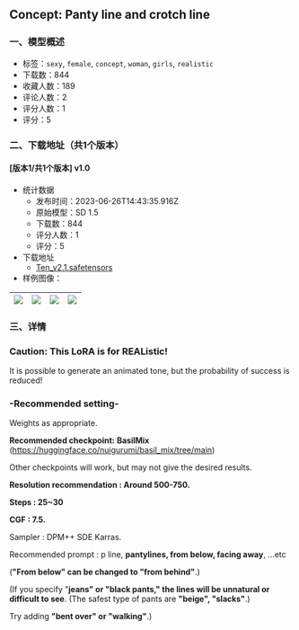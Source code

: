 ## Concept: Panty line and crotch line
### 一、模型概述

- 标签：`sexy`, `female`, `concept`, `woman`, `girls`, `realistic`
- 下载数：844
- 收藏人数：189
- 评论人数：2
- 评分人数：1
- 评分：5

### 二、下载地址（共1个版本）

#### [版本1/共1个版本] v1.0

- 统计数据
  - 发布时间：2023-06-26T14:43:35.916Z
  - 原始模型：SD 1.5
  - 下载数：844
  - 评分人数：1
  - 评分：5
- 下载地址
  - [Ten_v2.1.safetensors](https://civitai.com/api/download/models/104504)
- 样例图像：

| <img src="https://image.civitai.com/xG1nkqKTMzGDvpLrqFT7WA/07c0277b-adc1-4f49-8ac1-d223b627070e/width=450/1296930.jpeg" /> | <img src="https://image.civitai.com/xG1nkqKTMzGDvpLrqFT7WA/baca88d7-3de0-4d58-b484-2d318cae252d/width=450/1296934.jpeg" /> | <img src="https://image.civitai.com/xG1nkqKTMzGDvpLrqFT7WA/65936359-2d11-4cf0-95da-246eff08e9d0/width=450/1296935.jpeg" /> | <img src="https://image.civitai.com/xG1nkqKTMzGDvpLrqFT7WA/b93bbbaa-825f-4a0c-8697-df24e3319e44/width=450/1296933.jpeg" /> |
| ---- | ---- | ---- | ---- |


### 三、详情
<h3 id="heading-2">Caution: This LoRA is for REAListic!</h3><p>It is possible to generate an animated tone, but the probability of success is reduced!</p><p></p><h3 id="heading-6">-Recommended setting-</h3><p>Weights as appropriate.</p><p><strong>Recommended checkpoint:</strong> <strong>BasilMix </strong>(<a target="_blank" rel="ugc" href="https://huggingface.co/nuigurumi/basil_mix/tree/main">https://huggingface.co/nuigurumi/basil_mix/tree/main</a>)</p><p>Other checkpoints will work, but may not give the desired results.</p><p></p><p><strong>Resolution recommendation : Around 500-750.</strong></p><p><strong>Steps : 25~30</strong></p><p><strong>CGF : 7.5.</strong></p><p>Sampler : DPM++ SDE Karras.</p><p>Recommended prompt : p line, <strong>pantylines, from below, facing away</strong>, ...etc</p><p>(<strong>"From below" can be changed to "from behind"</strong>.)</p><p>(If you specify "<strong>jeans" or "black pants," the lines will be unnatural or difficult to see</strong>. (The safest type of pants are <strong>"beige", "slacks"</strong>.)</p><p>Try adding <strong>"bent over" or "walking"</strong>.)</p>